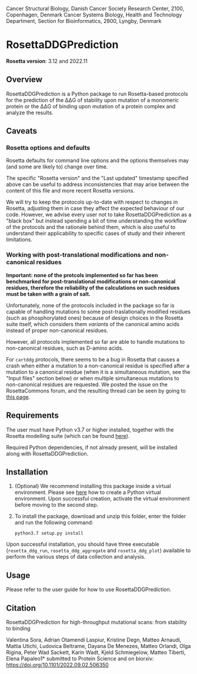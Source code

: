 Cancer Structural Biology, Danish Cancer Society Research Center, 2100, Copenhagen, Denmark
Cancer Systems Biology, Health and Technology Department, Section for Bioinformatics, 2800, Lyngby, Denmark

# RosettaDDGPrediction

**Rosetta version**: 3.12 and 2022.11



## Overview

RosettaDDGPrediction is a Python package to run Rosetta-based protocols for the prediction of the ΔΔG of stability upon mutation of a monomeric protein or the ΔΔG of binding upon mutation of a protein complex and analyze the results.

## Caveats

### Rosetta options and defaults

Rosetta defaults for command line options and the options themselves may (and some are likely to) change over time.

The specific "Rosetta version" and the "Last updated" timestamp specified above can be useful to address inconsistencies that may arise between the content of this file and more recent Rosetta versions.

We will try to keep the protocols up-to-date with respect to changes in Rosetta, adjusting them in case they affect the expected behaviour of our code. However, we advise every user not to take RosettaDDGPrediction as a "black box" but instead spending a bit of time understanding the workflow of the protocols and the rationale behind them, which is also useful to understand their applicability to specific cases of study and their inherent limitations.

### Working with post-translational modifications and non-canonical residues

**Important: none of the protcols implemented so far has been benchmarked for post-translational modifications or non-canonical residues, therefore the reliability of the calculations on such residues must be taken with a grain of salt.**

Unfortunately, none of the protocols included in the package so far is capable of handling mutations to some post-traslationally modified residues (such as phosphorylated ones) because of design choices in the Rosetta suite itself, which considers them *variants* of the canonical amino acids instead of proper non-canonical residues.

However, all protocols implemented so far are able to handle mutations to non-canonical residues, such as D-amino acids.

For `cartddg` protocols, there seems to be a bug in Rosetta that causes a crash when either a mutation to a non-canonical residue is specified after a mutation to a canonical residue (when it is a simultaneous mutation, see the "Input files" section below) or when multiple simultaneous mutations to non-canonical residues are requested. We posted the issue on the RosettaCommons forum, and the resulting thread can be seen by going to [this page](https://www.rosettacommons.org/node/10846).

## Requirements

The user must have Python v3.7 or higher installed, together with the Rosetta modelling suite (which can be found [here](https://www.rosettacommons.org/software/license-and-download)).

Required Python dependencies, if not already present, will be installed along with RosettaDDGPrediction.

## Installation

1. (Optional) We recommend installing this package inside a virtual environment. Please see [here](https://docs.python.org/3/tutorial/venv.html) how to create a Python virtual environment. Upon successful creation, activate the virtual environment before moving to the second step.

2. To install the package, download and unzip this folder, enter the folder and run the following command:

   `python3.7 setup.py install`

Upon successful installation, you should have three executable (`rosetta_ddg_run`, `rosetta_ddg_aggregate` and `rosetta_ddg_plot`) available to perform the various steps of data collection and analysis.

## Usage

Please refer to the user guide for how to use RosettaDDGPrediction.


## Citation 

RosettaDDGPrediction for high-throughput mutational scans: from stability to binding

Valentina Sora, Adrian Otamendi Laspiur, Kristine Degn, Matteo Arnaudi, Mattia Utichi, Ludovica Beltrame, Dayana De Menezes, Matteo Orlandi, Olga Rigina, Peter Wad Sackett, Karin Wadt, Kjeld Schmiegelow, Matteo Tiberti, Elena Papaleo1*
submitted to Protein Science and on biorxiv:  https://doi.org/10.1101/2022.09.02.506350 
